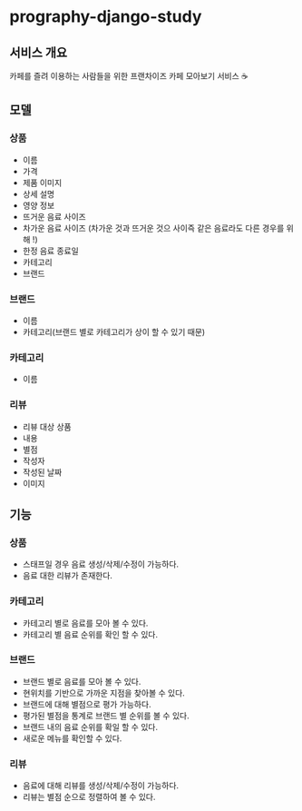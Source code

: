 # prography-django-study

## 서비스 개요
카페를 즐려 이용하는 사람들을 위한 프랜차이즈 카페 모아보기 서비스 ☕️

## 모델
### 상품
- 이름
- 가격
- 제품 이미지
- 상세 설명
- 영양 정보
- 뜨거운 음료 사이즈
- 차가운 음료 사이즈
(차가운 것과 뜨거운 것으 사이즉 같은 음료라도 다른 경우를 위해 !)
- 한정 음료 종료일
- 카테고리
- 브랜드

### 브랜드
- 이름
- 카테고리(브랜드 별로 카테고리가 상이 할 수 있기 때문)

### 카테고리
- 이름

### 리뷰
- 리뷰 대상 상품
- 내용
- 별점
- 작성자
- 작성된 날짜
- 이미지

## 기능
### 상품
- 스태프일 경우 음료 생성/삭제/수정이 가능하다.
- 음료 대한 리뷰가 존재한다.

### 카테고리
- 카테고리 별로 음료를 모아 볼 수 있다.
- 카테고리 별 음료 순위를 확인 할 수 있다.

### 브랜드
- 브랜드 별로 음료를 모아 볼 수 있다.
- 현위치를 기반으로 가까운 지점을 찾아볼 수 있다.
- 브랜드에 대해 별점으로 평가 가능하다.
- 평가된 별점을 통계로 브랜드 별 순위를 볼 수 있다.
- 브랜드 내의 음료 순위를 확일 할 수 있다.
- 새로운 메뉴를 확인할 수 있다.

### 리뷰
- 음료에 대해 리뷰를 생성/삭제/수정이 가능하다.
- 리뷰는 별점 순으로 정렬하여 볼 수 있다.

